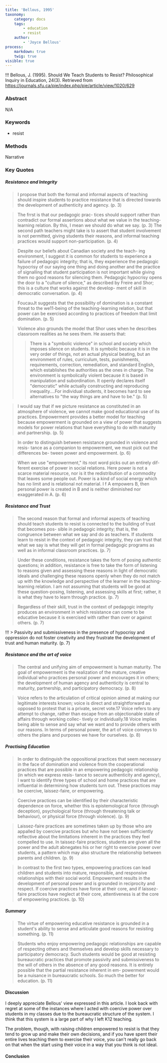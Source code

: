 ```yaml
---
title: 'Bellous, 1995'
taxonomy:
    category: docs
    tags:
        - education
        - resist
    author:
        - 'Joyce Bellous'
process:
    markdown: true
    twig: true
visible: true
---
```


!!! Bellous, J. (1995). Should We Teach Students to Resist? Philosophical Inquiry in Education, 24(3). Retrieved from https://journals.sfu.ca/pie/index.php/pie/article/view/1020/629



### Abstract

N/A

### Keywords
- resist

### Methods

Narrative

### Key Quotes

##### Resistance and Integrity

> I propose that both the formal and informal aspects of teaching should inspire students to practice resistance that is directed towards the development of authenticity and agency. (p. 3)

> The frrst is that our pedagogic prac- tices should support rather than contradict our formal assertions about what we value in the teaching-learning relation. By this, I mean we should do what we say. (p. 3)
> The second path teachers might take is to assert that student involvement is not permitted, giving students their reasons, and informal teaching practices would support non-participation. (p. 4)

> Despite our beliefs about Canadian society and the teach- ing environment, I suggest it is common for students to experience a failure of pedagogic integrity; that is, they experience the pedagogic hypocrisy of our saying one thing and doing another and the practice of signalling that student participation is not important while giving them no good reasons for silencing them. Pedagogic hypocrisy opens the door to a "culture of silence," as described by Freire and Shor; this is a culture that works against the develop- ment of skill in democratic conversation. (p. 4)

> FoucauJt suggests that the possibility of domination is a constant threat to the we11-being of the teaching-learning relation, but that power can be exercised according to practices of freedom that limit domination. (p. 5)

> Violence also grounds the model that Shor uses when he describes classroom realities as he sees them. He asserts that:
>> There is a "symbolic violence" in school and society which imposes silence on students. It is symbolic because it is in the very order of things, not an actual physical beating, but an environment of rules, curriculum, tests, punishments, requirements, correction, remediation, and standard English, which establishes the authorities as the ones in charge. The environment is symbolically violent because it is based in manipulation and subordination. It openly declares itself "democratic" while actually constructing and reproducing inequality....For individual students, it becomes hard to see alternatives to "the way things are and have to be." (p. 5)

>I would say that if we picture resistance as constituted in an atmosphere of violence, we cannot make good educational use of its practices. Empowerment provides a better model for teaching because empowerment is grounded on a view of power that suggests models for power relations that have everything to do with maturity and partnership. (p. 5)

> In order to distinguish between resistance grounded in violence and resis- tance as a companion to empowerment, we must pick out the differences be- tween power and empowerment. (p. 6)

> When we use "empowerment," its root word picks out an entirely dif- ferent exercise of power in social relations. Here power is not a scarce material resource, nor is it the redistribution of a commodity that leaves some people out. Power is a kind of social energy which has no limit and is relational not material. I f A empowers B, then personal power is created in B and is neither diminished nor exaggerated in A. (p. 6)

##### Resistance and Trust
> The second reason that formal and informal aspects of teaching should teach students to resist is connected to the building of trust that becomes pos- sible in pedagogic integrity; that is, the congruence between what we say and do as teachers. If students learn to resist in the context of pedagogic integrity, they can trust that what we say is what they will get in formal pedagogic programs as well as in informal classroom practices. (p. 7)

> Under these conditions, resistance takes the form of posing authentic questions; in addition, resistance is free to take the form of listening to reasons given and assessing these reasons in light of democratic ideals and challenging these reasons openly when they do not match up with the knowledge and perspective of the learner in the teaching- learning relation. I am not assuming that students will be good at these question-posing, listening, and assessing skills at first; rather, it is what they have to learn through practice. (p. 7)

> Regardless of their skill, trust in the context of pedagogic integrity produces an environment in which resistance can come to be educative because it is exercised with rather than over or against others. (p. 7)

!!! > Passivity and submissiveness in the presence of hypocrisy and oppression do not foster creativity and they frustrate the development of trust and human maturity. (p. 7)

##### Resistance and the art of voice

> The central and unifying aim of empowerment is human maturity. The goal of empowerment is the realization of the mature, creative individual who practices personal power and encourages it in others; the development of human agency and authenticity is central to maturity, partnership, and participatory democracy. (p. 8)

> Voice refers to the articulation of critical opinion aimed at making our legitimate interests known; voice is direct and straightforward as opposed to protest that is a private, secret vote.17 Voice refers to any attempt to change, rather than escape from an objectionable state of affairs through working collec- tively or individually.18 Voice implies being able to sense and say what we want and to provide others with our reasons. In terms of personal power, the art of voice conveys to others the plans and purposes we have for ourselves. (p. 8)

##### Practising Education
>In order to distinguish the oppositional practices that seem necessary in the face of domination and violence from the cooperational practices that are possible in an empowering pedagogic relationship (in which we express resis- tance to secure authenticity and agency), I want to identify three types of school and home practices that are influential in determining how students turn out. These practices may be coercive, laissez-faire, or empowering.

>Coercive practices can be identified by their characteristic dependence on force, whether this is epistemological force (through deception), psychological force (through threatening talk or behaviour), or physical force (through violence). (p. 9)

>Laissez-faire practices are sometimes taken up by those who are appalled by coercive practices but who have not been sufficiently reflective about the limitations inherent in the practices they feel compelled to use. In taissez-faire practices, students are given all the power and the adult abnegates his or her right to exercise power over students, a pattern which may also structure the relationship between parents and children. (p. 9)

>In contrast to the first two types, empowering practices can lead children and students into mature, responsible, and responsive relationships with their social world. Empowerment results in the development of personal power and is grounded in reciprocity and respect. If coercive practices have force at their core, and if laissez-faire practices have neglect at their core, attentiveness is at the core of empowering practices. (p. 10)

##### Summary

>The virtue of empowering educative resistance is grounded in a student's ability to sense and articulate good reasons for resisting something. (p. 11)

>Students who enjoy empowering pedagogic relationships are capable of respecting others and themselves and develop skills necessary to participatory democracy. Such students would be good at resisting bureaucratic practices that promote passivity and submissiveness to the will of others in the absence of any good reasons. It is entirely possible that the partial resistance inherent in em- powerment would be a nuisance in bureaucratic schools. So much the better for education. (p. 11)



#### Discussion

I deeply appreciate Bellous' view expressed in this article. I look back with regret at some of the instances where I acted with coercive power over students in my classes due to the bureaucratic structure of the system. I think that this system is a large part of why I left K12 teaching.

The problem, though, with raising children empowered to resist is that they tend to grow up and make their own decisions, and if you have spent their entire lives teaching them to exercise their voice, you can't really go back on that when the start using their voice in a way that you think is not ideal. 


#### Conclusion
